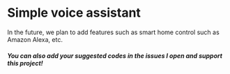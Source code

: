# Simple voice assistant



In the future, we plan to add features such as smart home control such as Amazon Alexa, etc.


#####  You can also add your suggested codes in the issues I open and support this project!
